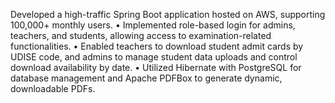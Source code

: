 Developed a high-traffic Spring Boot application hosted on AWS, supporting 100,000+ monthly users.
• Implemented role-based login for admins, teachers, and students, allowing access to examination-related
functionalities.
• Enabled teachers to download student admit cards by UDISE code, and admins to manage student data uploads
and control download availability by date.
• Utilized Hibernate with PostgreSQL for database management and Apache PDFBox to generate dynamic,
downloadable PDFs.
